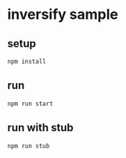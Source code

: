 # inversify sample

## setup

```
npm install
```

## run

```
npm run start
```

## run with stub

```
npm run stub
```